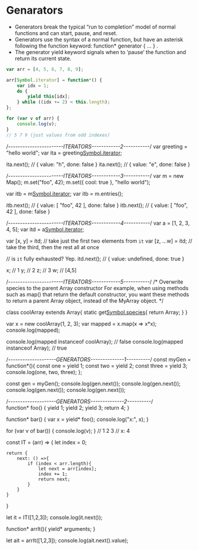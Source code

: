 # Genarators

* Generators break the typical “run to completion” model of normal functions and can start, pause, and reset.
* Generators use the syntax of a normal function, but have an asterisk following the function keyword: function* generator { … } .
* The generator yield keyword signals when to ‘pause’ the function and return its current state.

```javascript
var arr = [4, 5, 6, 7, 8, 9];

arr[Symbol.iterator] = function*() {
    var idx = 1;
    do {
        yield this[idx];
    } while ((idx += 2) < this.length);
};

for (var v of arr) {
    console.log(v);
}
// 5 7 9 (just values from odd indexes)

```

/*-----------------------ITERATORS------------2-----------*/
var greeting = "hello world";
var ita = greeting[Symbol.iterator]();

ita.next(); // { value: "h", done: false }
ita.next(); // { value: "e", done: false }



/*-----------------------ITERATORS------------3-----------*/
var m = new Map();
m.set("foo", 42);
m.set({
    cool: true
}, "hello world");

var itb = m[Symbol.iterator]();
var itb = m.entries();

itb.next(); // { value: [ "foo", 42 ], done: false }
itb.next(); // { value: [ "foo", 42 ], done: false }
    

/*-----------------------ITERATORS------------4-----------*/
var a = [1, 2, 3, 4, 5];
var itd = a[Symbol.iterator]();

var [x, y] = itd; // take just the first two elements from `it`
var [z, ...w] = itd; // take the third, then the rest all at once

// is `it` fully exhausted? Yep.
itd.next(); // { value: undefined, done: true }

x; // 1
y; // 2
z; // 3
w; // [4,5]


/*-----------------------ITERATORS------------5-----------*/
/* Overwrite species to the parent Array constructor
For example, when using methods such as map() that return the default constructor,
you want these methods to return a parent Array object, instead of the MyArray object.
*/

class coolArray extends Array{
    static get[Symbol.species](){
        return Array;
    }
}

var x = new coolArray(1, 2, 3);
var mapped = x.map(x => x*x);
console.log(mapped);

console.log(mapped instanceof coolArray); // false
console.log(mapped instanceof Array);   // true









/*--------------------GENERATORS--------------1----------*/
const myGen = function*(){
const one = yield 1;
const two = yield 2;
const three = yield 3;
console.log(one, two, three);
};

const gen = myGen();
console.log(gen.next());
console.log(gen.next());
console.log(gen.next());
console.log(gen.next());

/*--------------------GENERATORS--------------2----------*/    
function* foo() {
    yield 1;
    yield 2;
    yield 3;
    return 4;
}

function* bar() {
    var x = yield* foo();
    console.log("x:", x);
}

for (var v of bar()) {
    console.log(v);
}
// 1 2 3
// x: 4




const IT = (arr) => {
    let index = 0;
    
    return {
        next: () =>{
            if (index < arr.length){
                let next = arr[index];
                index += 1;
                return next;
            }
        }
    }
}

let it = IT([1,2,3]);
console.log(it.next());



function* arrIt(){
    yield* arguments;
}

let ait = arrIt([1,2,3]);
console.log(ait.next().value);
